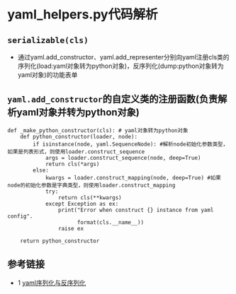 # yaml_helpers.py代码解析

## `serializable(cls)`
* 通过yaml.add_constructor、yaml.add_representer分别向yaml注册cls类的序列化(load:yaml对象转为python对象)，反序列化(dump:python对象转为yaml对象)的功能表单

## `yaml.add_constructor`的自定义类的注册函数(负责解析yaml对象并转为python对象)
```text
def _make_python_constructor(cls): # yaml对象转为python对象
    def python_constructor(loader, node):
        if isinstance(node, yaml.SequenceNode): #解析node初始化参数类型，如果是列表形式，则使用loader.construct_sequence
            args = loader.construct_sequence(node, deep=True)
            return cls(*args)
        else:
            kwargs = loader.construct_mapping(node, deep=True) #如果node的初始化参数是字典类型，则使用loader.construct_mapping
            try:
                return cls(**kwargs)
            except Exception as ex:
                print("Error when construct {} instance from yaml config".
                      format(cls.__name__))
                raise ex

    return python_constructor
```

## 参考链接
* 1 [yaml序列化与反序列化](https://www.cnblogs.com/klb561/p/9326677.html)